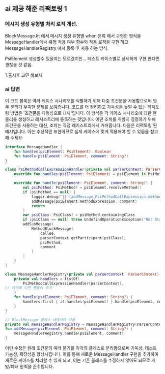 
## ai 제공 해준 리팩토링 1

### 메시지 생성 유형별 처리 로직 개선.

BlockMessage.kt 에서 메시지 생성 유형별 when 분류 해서 구현한 방식을 
MessageHandler에서 유형 적용 여부 함수와 적용 로직을 구현 하고 MessageHandlerRegistry 에서 등록 후 사용 하는 방식.

PsiElement 생성할수 있을지는 모르겠지만... 테스트 케이스별로 상세하게 구현 한다면 괜찮을 것 같음.

1.출시후 고민 해보자.

### ai 답변
이 코드 블록은 여러 케이스 시나리오를 식별하기 위해 다중 조건문을 사용함으로써 업무 분리가 부족한 문제를 보여줍니다. 코드를 더 정리하고 가독성을 높일 수 있는 리팩토링 방법은 '조건문을 다형성으로 대체'입니다. 이 방식은 각 케이스 시나리오에 대한 핸들러를 생성하고 레지스트리에 등록하는 것입니다. 어떤 조치를 취할지 결정하기 위해 조건문을 사용하는 대신, 조치는 직접 레지스트리에서 가져옵니다.
다음은 리팩토링 된 예시입니다. 이는 추상적인 표현이므로 실제 케이스에 맞게 적용해야 할 수 있음을 참고해 주세요:


```kotlin
interface MessageHandler {
    fun handles(psiElement: PsiElement): Boolean
    fun handle(psiElement: PsiElement, comment: String?)
}

class PsiMethodCallExpressionHandler(private val parserContext: ParserContext) : MessageHandler {
    override fun handles(psiElement: PsiElement) = psiElement is PsiMethodCallExpression

    override fun handle(psiElement: PsiElement, comment: String?) {
        val psiMethod: PsiMethod? = psiElement.resolveMethod()
        if (psiMethod == null) {
            logger.debug("{} (addMessage.PsiMethodCallExpression.methodExpression)", psiElement.text)
            addMessage(psiElement.methodExpression, comment)
            return
        }
        var psiClass: PsiClass? = psiMethod.containingClass
        if (psiClass == null) throw UndefindOperationException("Not Statement $psiElement")
        addSubMessage(
            MethodBlockMessage(
                callee,
                parserContext.getParticipant(psiClass),
                psiMethod,
                comment
            )
        )
    }
}

class MessageHandlerRegistry(private val parserContext: ParserContext) {
    private val handlers = listOf(
        PsiMethodCallExpressionHandler(parserContext),
// 여기에 다른 핸들러 추가
    )
    fun handle(psiElement: PsiElement, comment: String?) {
        handlers.first { it.handles(psiElement) }.handle(psiElement, comment)
    }
}

// BlockMessage 클래스 내에서의 사용
private val messageHandlerRegistry = MessageHandlerRegistry(ParserContext.getInstance())
fun addMessage(psiElement: PsiElement, comment: String?) {
    messageHandlerRegistry.handle(psiElement, comment)
}
```
이런 수정은 원래 조건문의 여러 분기를 각각의 클래스로 분리함으로써 가독성, 테스트 가능성, 확장성을 향상시킵니다. 이를 통해 새로운 MessageHandler 구현을 추가하여 새로운 케이스를 처리할 수 있게 되고, 이는 기존 클래스를 수정하지 않아도 되므로 개방/폐쇄 원칙을 준수합니다.